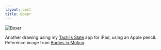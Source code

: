 ```yaml
---
layout: post
title: Boxer
---
```


![Boxer](https://photos.smugmug.com/Drawings/i-s7d4LJS/0/89a26fd5/O/boxer.jpg)

Another drawing using my [Tactilis Slate](http://tactilis.design) app for iPad, using an Apple pencil. Reference image from [Bodies In Motion](http://https://www.bodiesinmotion.photo)
